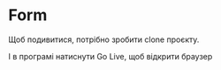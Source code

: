 # Form
Щоб подивитися, потрібно зробити clone проєкту.

І в програмі натиснути Go Live, щоб відкрити браузер
